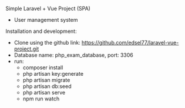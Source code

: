Simple Laravel + Vue Project (SPA)
- User management system

Installation and development:
- Clone using the github link: https://github.com/edsel77/laravel-vue-project.git
- Database name: php_exam_database, port: 3306
- run:
    - composer install
    - php artisan key:generate
    - php artisan migrate
    - php artisan db:seed
    - php artisan serve
    - npm run watch
